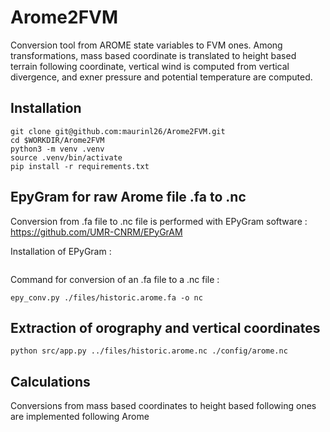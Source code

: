 # Arome2FVM

Conversion tool from AROME state variables to FVM ones. Among transformations, mass based coordinate is translated to height based terrain following coordinate, vertical wind is computed from vertical divergence, and exner pressure and potential temperature are computed.

## Installation

```
git clone git@github.com:maurinl26/Arome2FVM.git
cd $WORKDIR/Arome2FVM
python3 -m venv .venv
source .venv/bin/activate
pip install -r requirements.txt
```
## EpyGram for raw Arome file .fa to .nc

Conversion from .fa file to .nc file is performed with EPyGram software : https://github.com/UMR-CNRM/EPyGrAM

Installation of EPyGram :
```

```

Command for conversion of an .fa file to a .nc file :
```
epy_conv.py ./files/historic.arome.fa -o nc
```

## Extraction of orography and vertical coordinates

```
python src/app.py ../files/historic.arome.nc ./config/arome.nc
```


## Calculations

Conversions from mass based coordinates to height based following ones are implemented following Arome
